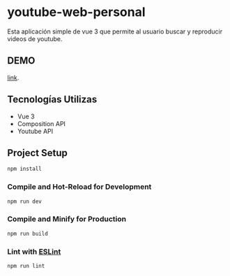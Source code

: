 # youtube-web-personal

Esta aplicación simple de vue 3 que permite al usuario buscar y reproducir videos de youtube.

## DEMO

[link](https://youtubewebplayerffarro.netlify.app/).

## Tecnologías Utilizas
- Vue 3
- Composition API
- Youtube API

## Project Setup

```sh
npm install
```

### Compile and Hot-Reload for Development

```sh
npm run dev
```

### Compile and Minify for Production

```sh
npm run build
```

### Lint with [ESLint](https://eslint.org/)

```sh
npm run lint
```
